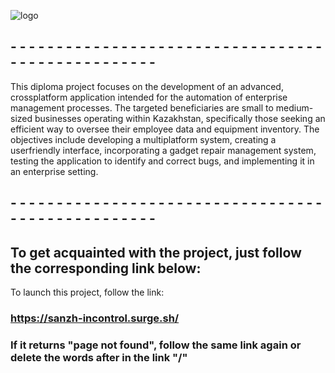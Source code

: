 ![logo](https://github.com/sanzhar89/react-managment-system/assets/77663475/380ea603-cb5c-4b22-9743-fd255a5e5bfc)


## - - - - - - - - - - - - - - - - - - - - - - - - - - - - - - - - - - - - - - - - - - - - - - - - - -

This diploma project focuses on the development of an advanced, crossplatform application intended for the automation of enterprise management
processes. The targeted beneficiaries are small to medium-sized businesses
operating within Kazakhstan, specifically those seeking an efficient way to oversee
their employee data and equipment inventory.
The objectives include developing a multiplatform system, creating a userfriendly interface, incorporating a gadget repair management system, testing the
application to identify and correct bugs, and implementing it in an enterprise setting.

## - - - - - - - - - - - - - - - - - - - - - - - - - - - - - - - - - - - - - - - - - - - - - - - - - -


## To get acquainted with the project, just follow the corresponding link below:

To launch this project, follow the link:

### https://sanzh-incontrol.surge.sh/

### If it returns "page not found", follow the same link again or delete the words after in the link "/"

